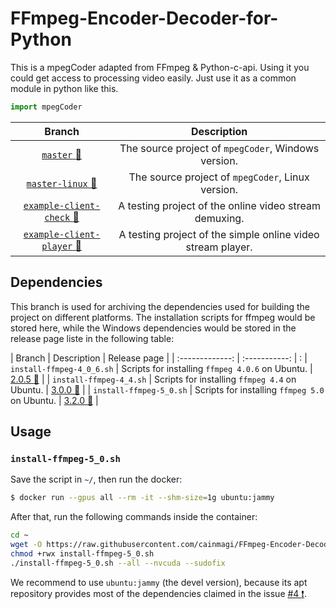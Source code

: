 # FFmpeg-Encoder-Decoder-for-Python

This is a mpegCoder adapted from FFmpeg & Python-c-api. Using it you could get access to processing video easily. Just use it as a common module in python like this.

```python
import mpegCoder
```

|     Branch      |  Description  |
| :-------------: | :-----------: |
| [`master` :link:][git-master] | The source project of `mpegCoder`, Windows version. |
| [`master-linux` :link:][git-linux] | The source project of `mpegCoder`, Linux version. |
| [`example-client-check` :link:][exp1] | A testing project of the online video stream demuxing. |
| [`example-client-player` :link:][exp2] | A testing project of the simple online video stream player. |

## Dependencies

This branch is used for archiving the dependencies used for building the project on different platforms. The installation scripts for ffmpeg would be stored here, while the Windows dependencies would be stored in the release page liste in the following table:

|     Branch      |  Description  |  Release page |
| :-------------: | :-----------: | :
| `install-ffmpeg-4_0_6.sh` | Scripts for installing `ffmpeg 4.0.6` on Ubuntu. | [2.0.5 :link:][rel-2-0-5] |
| `install-ffmpeg-4_4.sh` | Scripts for installing `ffmpeg 4.4` on Ubuntu. | [3.0.0 :link:][rel-3-0-0] |
| `install-ffmpeg-5_0.sh` | Scripts for installing `ffmpeg 5.0` on Ubuntu. | [3.2.0 :link:][rel-3-2-0] |

## Usage

### `install-ffmpeg-5_0.sh`

Save the script in `~/`, then run the docker:

```bash
$ docker run --gpus all --rm -it --shm-size=1g ubuntu:jammy
```

After that, run the following commands inside the container:

```bash
cd ~
wget -O https://raw.githubusercontent.com/cainmagi/FFmpeg-Encoder-Decoder-for-Python/deps/install-ffmpeg-5_0.sh
chmod +rwx install-ffmpeg-5_0.sh
./install-ffmpeg-5_0.sh --all --nvcuda --sudofix
```

We recommend to use `ubuntu:jammy` (the devel version), because its apt repository provides most of the dependencies claimed in the issue [#4 :exclamation:](https://github.com/cainmagi/FFmpeg-Encoder-Decoder-for-Python/issues/4).

[rel-2-0-5]:https://github.com/cainmagi/FFmpeg-Encoder-Decoder-for-Python/releases/tag/2.05 "Release of dependencies (2.0.5)"
[rel-3-0-0]:https://github.com/cainmagi/FFmpeg-Encoder-Decoder-for-Python/releases/tag/deps-3.0.0 "Release of dependencies (3.0.0)"
[rel-3-2-0]:https://github.com/cainmagi/FFmpeg-Encoder-Decoder-for-Python/releases/tag/deps-3.2.0 "Release of dependencies (3.0.0)"

[git-master]:https://github.com/cainmagi/FFmpeg-Encoder-Decoder-for-Python "master (Windows)"
[git-linux]:https://github.com/cainmagi/FFmpeg-Encoder-Decoder-for-Python/tree/master-linux "master (Linux)"
[exp1]:https://github.com/cainmagi/FFmpeg-Encoder-Decoder-for-Python/tree/example-client-check "check the client"
[exp2]:https://github.com/cainmagi/FFmpeg-Encoder-Decoder-for-Python/tree/example-client-player "client with player"
